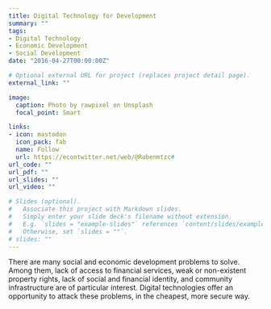 ```yaml
---
title: Digital Technology for Development
summary: ""
tags:
- Digital Technology
- Economic Development
- Social Development
date: "2016-04-27T00:00:00Z"

# Optional external URL for project (replaces project detail page).
external_link: ""

image:
  caption: Photo by rawpixel on Unsplash
  focal_point: Smart

links:
- icon: mastodon
  icon_pack: fab
  name: Follow
  url: https://econtwitter.net/web/@Rubenmtzc#
url_code: ""
url_pdf: ""
url_slides: ""
url_video: ""

# Slides (optional).
#   Associate this project with Markdown slides.
#   Simply enter your slide deck's filename without extension.
#   E.g. `slides = "example-slides"` references `content/slides/example-slides.md`.
#   Otherwise, set `slides = ""`.
# slides: ""
---
```


There are many social and economic development problems to solve. Among them, lack of access to financial services, weak or non-existent property rights, lack of social and financial identity, and community infrastructure are of particular interest. Digital technologies offer an opportunity to attack these problems, in the cheapest, more secure way. 
